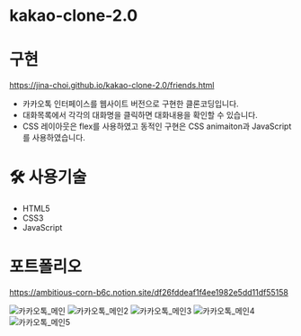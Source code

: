 # kakao-clone-2.0

# 구현
https://jina-choi.github.io/kakao-clone-2.0/friends.html

- 카카오톡 인터페이스를 웹사이트 버전으로 구현한 클론코딩입니다.
- 대화목록에서 각각의 대화명을 클릭하면 대화내용을 확인할 수 있습니다.
- CSS 레이아웃은 flex를 사용하였고 동적인 구현은 CSS animaiton과 JavaScript를 사용하였습니다.

# 🛠 사용기술
- HTML5
- CSS3
- JavaScript

# 포트폴리오
https://ambitious-corn-b6c.notion.site/df26fddeaf1f4ee1982e5dd11df55158


![카카오톡_메인](https://user-images.githubusercontent.com/54574730/194704388-f4c85f71-de0f-4abd-868c-87c99011d1e8.PNG)
![카카오톡_메인2](https://user-images.githubusercontent.com/54574730/194704389-e08644da-2333-46fb-a412-b73ad67f3f09.PNG)
![카카오톡_메인3](https://user-images.githubusercontent.com/54574730/194704390-bb02bbeb-0328-406d-9633-923f541c015f.PNG)
![카카오톡_메인4](https://user-images.githubusercontent.com/54574730/194704391-2cb49a9f-be91-4621-84d6-ce1987674437.PNG)
![카카오톡_메인5](https://user-images.githubusercontent.com/54574730/194704392-3ebc72b3-1765-4134-9553-80f74f9665ec.PNG)
